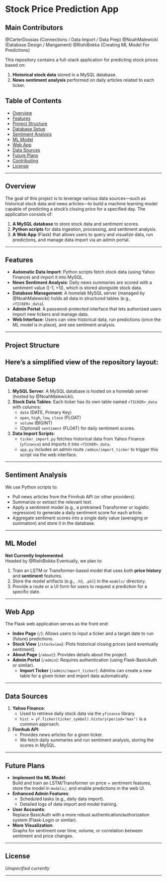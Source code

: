 # Stock Price Prediction App

## Main Contributors
@CarterDossias (Connections / Data Import / Data Prep) @NoahMalewicki (Database Design / Mangament) @RishiBokka (Creating ML Model For Predictions)

This repository contains a full-stack application for predicting stock prices based on:
1. **Historical stock data** stored in a MySQL database.
2. **News sentiment analysis** performed on daily articles related to each ticker.

## Table of Contents
- [Overview](#overview)
- [Features](#features)
- [Project Structure](#project-structure)
- [Database Setup](#database-setup)
- [Sentiment Analysis](#sentiment-analysis)
- [ML Model](#ml-model)
- [Web App](#web-app)
- [Data Sources](#data-sources)
- [Future Plans](#future-plans)
- [Contributing](#contributing)
- [License](#license)

---

## Overview
The goal of this project is to leverage various data sources—such as historical stock data and news articles—to build a machine learning model capable of predicting a stock’s closing price for a specified day. The application consists of:

1. **A MySQL database** to store stock data and sentiment scores.
2. **Python scripts** for data ingestion, processing, and sentiment analysis.
3. **A Web App** (Flask) that allows users to query and visualize data, run predictions, and manage data import via an admin portal.

---

## Features
- **Automatic Data Import**: Python scripts fetch stock data (using Yahoo Finance) and import it into MySQL.
- **News Sentiment Analysis**: Daily news summaries are scored with a sentiment value \([-1, +1]\), which is stored alongside stock data.
- **Database Management**: A homelab MySQL server (managed by @NoahMalewicki) holds all data in structured tables (e.g., `<TICKER>_data`).
- **Admin Portal**: A password-protected interface that lets authorized users import new tickers and manage data.
- **Web Interface**: Users can view historical data, run predictions (once the ML model is in place), and see sentiment analysis.

---

## Project Structure
Here’s a simplified view of the repository layout:
---

## Database Setup
1. **MySQL Server**: A MySQL database is hosted on a homelab server (hosted by @NoahMalewicki).  
2. **Stock Data Tables**: Each ticker has its own table named `<TICKER>_data` with columns:
   - `date` (DATE, Primary Key)
   - `open`, `high`, `low`, `close` (FLOAT)
   - `volume` (BIGINT)
   - (Optional) `sentiment` (FLOAT) for daily sentiment scores.
3. **Data Import Scripts**: 
   - `ticker_import.py` fetches historical data from Yahoo Finance (`yfinance`) and imports it into `<TICKER>_data`.  
   - `app.py` includes an admin route `/admin/import_ticker` to trigger this script via the web interface.

---

## Sentiment Analysis
We use Python scripts to:
- Pull news articles from the Finnhub API (or other providers).
- Summarize or extract the relevant text.
- Apply a sentiment model (e.g., a pretrained Transformer or logistic regression) to generate a daily sentiment score for each article.  
- Aggregate sentiment scores into a single daily value (averaging or summation) and store it in the database.

---

## ML Model
**Not Currently Implemented**.  
Headed by @RishiBokka
Eventually, we plan to:
1. Train an LSTM or Transformer-based model that uses both **price history** and **sentiment** features.
2. Store the model artifacts (e.g., `.h5`, `.pkl`) in the `models/` directory.
3. Provide a route or a UI form for users to request a prediction for a specific date.

---

## Web App
The Flask web application serves as the front end:
- **Index Page** (`/`): Allows users to input a ticker and a target date to run (future) predictions.
- **Stock View** (`/stockview`): Plots historical closing prices (and eventually sentiment).
- **About Page** (`/about`): Provides details about the project.
- **Admin Portal** (`/admin`): Requires authentication (using Flask-BasicAuth or similar). 
  - **Import Ticker** (`/admin/import_ticker`): Admins can create a new table for a given ticker and import data automatically.

---

## Data Sources
1. **Yahoo Finance**: 
   - Used to retrieve daily stock data via the `yfinance` library.  
   - `hist = yf.Ticker(ticker_symbol).history(period="max")` is a common approach.
2. **Finnhub API**: 
   - Provides news articles for a given ticker.  
   - We fetch daily summaries and run sentiment analysis, storing the scores in MySQL.

---

## Future Plans
- **Implement the ML Model**:  
  Build and train an LSTM/Transformer on price + sentiment features, store the model in `models/`, and enable predictions in the web UI.
- **Enhanced Admin Features**:  
  - Scheduled tasks (e.g., daily data import).  
  - Detailed logs of data import and model training.
- **User Accounts**:  
  Replace BasicAuth with a more robust authentication/authorization system (Flask-Login or similar).
- **More Visualization**:  
  Graphs for sentiment over time, volume, or correlation between sentiment and price changes.

---

## License
*Unspecified currently*

---
